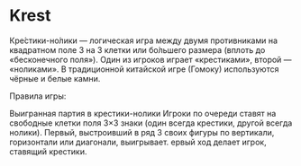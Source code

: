 # Krest
Кре́стики-но́лики — логическая игра между двумя противниками на квадратном поле 3 на 3 клетки или бо́льшего размера (вплоть до «бесконечного поля»). 
Один из игроков играет «крестиками», второй — «ноликами». В традиционной китайской игре (Гомоку) используются чёрные и белые камни.

Правила игры:

Выигранная партия в крестики-нолики
Игроки по очереди ставят на свободные клетки поля 3×3 знаки (один всегда крестики, другой всегда нолики). 
Первый, выстроивший в ряд 3 своих фигуры по вертикали, горизонтали или диагонали, выигрывает. 
ервый ход делает игрок, ставящий крестики.

